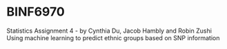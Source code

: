 # BINF6970
Statistics Assignment 4 - by Cynthia Du, Jacob Hambly and Robin Zushi 
Using machine learning to predict ethnic groups based on SNP information 
